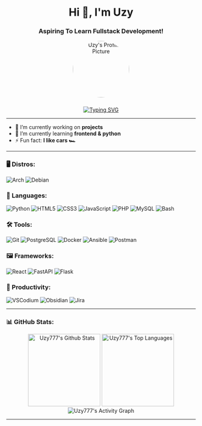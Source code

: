 <h1 align="center">Hi 👋, I'm Uzy</h1>
<h3 align="center">Aspiring To Learn Fullstack Development!</h3>

<p align="center">
  <img src="https://avatars.githubusercontent.com/uzy777" alt="Uzy's Profile Picture" width="150" style="border-radius: 50%; margin-bottom: 10px;" />
</p>

<!--
<p align="center">
  <a href="https://github.com/uzy777?tab=repositories">
    <img src="https://img.shields.io/github/followers/uzy777?style=social" alt="Followers" />
  </a>
  <a href="https://github.com/uzy777">
    <img src="https://komarev.com/ghpvc/?username=uzy777&color=blue" alt="Profile Views" />
  </a>
</p>
--->



<div align="center">
  <a href="http://images.fanpop.com/images/image_uploads/Giant-Cookie-Wallpaper-cookies-161511_1024_768.jpg" target="_blank">
    <img src="https://readme-typing-svg.herokuapp.com?font=+Space+Mono+&pause=1000&color=539BF5&center=true&repeat=false&width=435&lines=Hello+want+a+cookie................%3F;here+%F0%9F%8D%AA" alt="Typing SVG">
  </a>
</div>


---

- 🔭 I’m currently working on **projects**
- 🌱 I’m currently learning **frontend & python**
- ⚡ Fun fact: **I like cars 🏎️**

<!-- https://simpleicons.org/ -->
---
<h3 align="left">🖥️ Distros:</h3>
<p align="left">
  <img src="https://img.shields.io/badge/-Arch-1793D1?style=for-the-badge&logo=archlinux&logoColor=white" alt="Arch" />
  <img src="https://img.shields.io/badge/-Debian-D70A53?style=for-the-badge&logo=debian&logoColor=white" alt="Debian" />
</p>

<h3 align="left">🤖 Languages:</h3>
<p align="left">
  <img src="https://img.shields.io/badge/-Python-3776AB?style=for-the-badge&logo=python&logoColor=white" alt="Python" />
  <img src="https://img.shields.io/badge/-HTML5-E34F26?style=for-the-badge&logo=html5&logoColor=white" alt="HTML5" />
  <img src="https://img.shields.io/badge/-CSS3-1572B6?style=for-the-badge&logo=css3&logoColor=white" alt="CSS3" />
  <img src="https://img.shields.io/badge/-JavaScript-F7DF1E?style=for-the-badge&logo=javascript&logoColor=black" alt="JavaScript" />
  <img src="https://img.shields.io/badge/-PHP-777BB4?style=for-the-badge&logo=php&logoColor=white" alt="PHP" />
  <img src="https://img.shields.io/badge/-MySQL-4479A1?style=for-the-badge&logo=mysql&logoColor=white" alt="MySQL" />
  <img src="https://img.shields.io/badge/-Bash-4EAA25?style=for-the-badge&logo=gnu-bash&logoColor=white" alt="Bash" />
</p>

<h3 align="left">🛠️ Tools:</h3>
<p align="left">
  <img src="https://img.shields.io/badge/-Git-F05032?style=for-the-badge&logo=git&logoColor=white" alt="Git" />
  <img src="https://img.shields.io/badge/-PostgreSQL-336791?style=for-the-badge&logo=postgresql&logoColor=white" alt="PostgreSQL" />
  <img src="https://img.shields.io/badge/-Docker-2496ED?style=for-the-badge&logo=docker&logoColor=white" alt="Docker" />
  <img src="https://img.shields.io/badge/-Ansible-EE0000?style=for-the-badge&logo=ansible&logoColor=white" alt="Ansible" />
  <img src="https://img.shields.io/badge/-Postman-FF6C37?style=for-the-badge&logo=postman&logoColor=white" alt="Postman" />
</p>

<h3 align="left">🖼️ Frameworks:</h3>
<p align="left">
  <img src="https://img.shields.io/badge/-ReactJs-61DAFB?style=for-the-badge&logo=react&logoColor=black" alt="React" />
  <img src="https://img.shields.io/badge/-FastAPI-009688?style=for-the-badge&logo=fastapi&logoColor=white" alt="FastAPI" />
  <img src="https://img.shields.io/badge/-Flask-000000?style=for-the-badge&logo=flask&logoColor=white" alt="Flask" />
</p>

<h3 align="left">🚀 Productivity:</h3>
<p align="left">
  <img src="https://img.shields.io/badge/-VSCodium-2F80ED?style=for-the-badge&logo=vscodium&logoColor=white" alt="VSCodium" />
  <img src="https://img.shields.io/badge/-Obsidian-7C3AED?style=for-the-badge&logo=obsidian&logoColor=white" alt="Obsidian" />
  <img src="https://img.shields.io/badge/-Jira-0052CC?style=for-the-badge&logo=jira&logoColor=white" alt="Jira" />
</p>


  
---

<h3 align="left">📊 GitHub Stats:</h3>
<div align="center">
  <img alt="Uzy777's Github Stats" src="https://github-readme-stats.vercel.app/api/?username=Uzy777&show_icons=true&include_all_commits=true&count_private=true&theme=github_dark&hide_border=true&bg_color=0D1117&title_color=539BF5&icon_color=539BF5" height="192px"/>
  <img alt="Uzy777's Top Languages" src="https://github-readme-stats.vercel.app/api/top-langs/?username=Uzy777&langs_count=8&layout=compact&theme=github_dark&hide_border=true&bg_color=0D1117&title_color=539BF5&icon_color=539BF5&hide=Jupyter%20Notebook,Roff" height="192px"/>
  <img alt="Uzy777's Activity Graph" src="https://github-readme-activity-graph.vercel.app/graph/?username=Uzy777&bg_color=0D1117&color=539BF5&line=539BF5&point=FFFFFF&hide_border=true" />
</div>


<!--
---

<h3 align="left">💬 Connect with me:</h3>
<p align="left">
  <a href="https://discord.com/users/Uzy7" target="_blank"><img align="center" src="https://www.vectorlogo.zone/logos/discord/discord-tile.svg" alt="Discord" height="30" width="30" /></a>
</p>
-->

---

<!-- Easter Egg -->
<div style="visibility: hidden; height: 0; overflow: hidden;">
  <a href="https://bit.ly/3BlS71b" target="_blank" rel="noopener noreferrer">Congratulations! You found me!</a>
</div>

